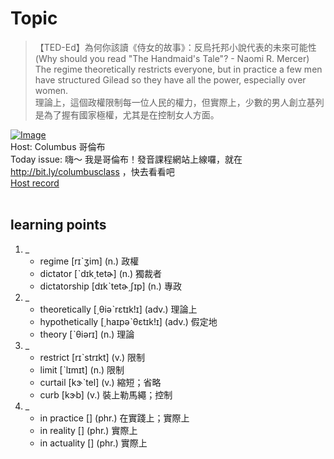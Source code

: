 # Topic

> 【TED-Ed】為何你該讀《侍女的故事》：反烏托邦小說代表的未來可能性 (Why should you read "The Handmaid's Tale"? - Naomi R. Mercer) <br>
> The regime theoretically restricts everyone, but in practice a few men have structured Gilead so they have all the power, especially over women. <br>
> 理論上，這個政權限制每一位人民的權力，但實際上，少數的男人創立基列是為了握有國家極權，尤其是在控制女人方面。 <br>

[![Image](https://cdn.voicetube.com/assets/thumbnails/7v-mfJMyBO0.jpg)](https://www.youtube.com/embed/7v-mfJMyBO0?rel=0&showinfo=0&cc_load_policy=0&controls=1&autoplay=1&iv_load_policy=3&playsinline=1&wmode=transparent&start=21&end=33&enablejsapi=1&origin=https://tw.voicetube.com&widgetid=1)<br>
Host: Columbus 哥倫布
<br>Today issue: 嗨～ 我是哥倫布！發音課程網站上線囉，就在  http://bit.ly/columbusclass ，快去看看吧
<br>
[Host record](https://cdn.voicetube.com/tmp/everyday_records/10155338087225016/2754.mp3)
<br><br>
## learning points
1. _
	* regime [rɪˋʒim] (n.) 政權
	* dictator [ˋdɪk͵tetɚ] (n.) 獨裁者
	* dictatorship [dɪkˋtetɚ͵ʃɪp] (n.) 專政
2. _
	* theoretically [͵θiəˋrɛtɪk!ɪ] (adv.) 理論上
	* hypothetically [͵haɪpəˋθɛtɪk!ɪ] (adv.) 假定地
	* theory [ˋθiərɪ] (n.) 理論
3. _
	* restrict [rɪˋstrɪkt] (v.) 限制
	* limit [ˋlɪmɪt] (n.) 限制
	* curtail [kɝˋtel] (v.) 縮短；省略
	* curb [kɝb] (v.) 裝上勒馬繩；控制
4. _
	* in practice [] (phr.) 在實踐上；實際上
	* in reality [] (phr.) 實際上
	* in actuality [] (phr.) 實際上
